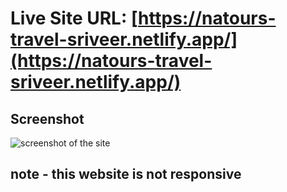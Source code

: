 # Live Site URL: [https://natours-travel-sriveer.netlify.app/](https://natours-travel-sriveer.netlify.app/)
## Screenshot 
![screenshot of the site](./screenshot.png)

## note - this website is not responsive